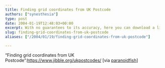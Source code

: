 ```yaml
---
title: Finding grid coordinates from UK Postcode
authors: ["synesthesia"]
type: post
date: 2004-01-19T12:48:03+00:00
excerpt: With no guarantees to its accuracy, here you can download a list of UK postcode area codes and their grid coordinates.
slug: finding-grid-coordinates-from-uk-postcode 
aliases: ["/2004/01/19/finding-grid-coordinates-from-uk-postcode"]

---
```

&#8220;Finding grid coordinates from UK Postcode&#8221;:https://www.jibble.org/ukpostcodes/ [via [paranoidfish][1]]

 [1]: https://www.paranoidfish.org/